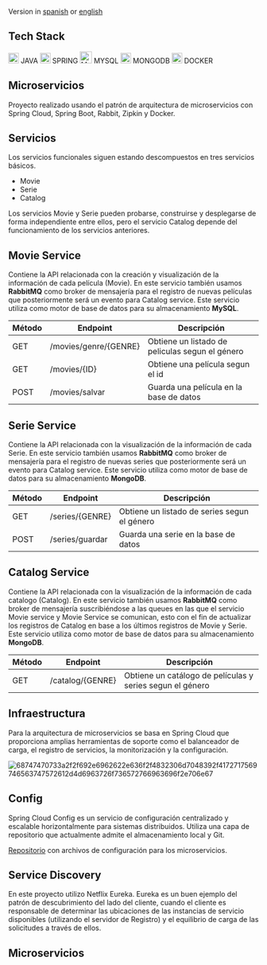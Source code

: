
Version in [spanish](#microservicios-espaniol) or [english](#microservice-english)
## Tech Stack
<div>
  <img src="https://github.com/get-icon/geticon/raw/master/icons/java.svg" alt="Java" width="21px" height="21px"> JAVA
  <img src="https://github.com/get-icon/geticon/raw/master/icons/spring.svg" alt="Spring" width="21px" height="21px"> SPRING
  <img src="https://github.com/get-icon/geticon/blob/master/icons/mysql.svg" width="24px" height="24px" alt="MYSQL"> MYSQL   
  <img src="https://github.com/get-icon/geticon/raw/master/icons/mongodb-icon.svg" alt="MongoDB" width="21px" height="21px"> MONGODB
  <img src="https://github.com/get-icon/geticon/raw/master/icons/docker-icon.svg" alt="docker" width="21px" height="21px"> DOCKER  
</div>

<h2 id="microservicios-espaniol">
Microservicios
</h2>
Proyecto realizado usando el patrón de arquitectura de microservicios con Spring Cloud, Spring Boot, Rabbit, Zipkin y Docker.

## Servicios

Los servicios funcionales siguen estando descompuestos en tres servicios básicos.

<ul>
  <li>Movie</li>
  <li>Serie</li>
  <li>Catalog</li>
</ul>
Los servicios Movie y Serie pueden probarse, construirse y desplegarse de forma independiente entre ellos, pero el servicio Catalog depende del funcionamiento de los servicios anteriores.

## Movie Service

Contiene la API relacionada con la creación y visualización de la información de cada película (Movie). En este servicio también usamos **RabbitMQ** como broker de mensajería para el registro de nuevas películas que posteriormente será un evento para Catalog service. Este servicio utiliza como motor de base de datos para su almacenamiento **MySQL**.

| Método       | Endpoint           | Descripción  |
|---|---|---|
| GET      | /movies/genre/{GENRE} |Obtiene un listado de peliculas segun el género |
| GET      | /movies/{ID}     |Obtiene una película segun el id |
| POST | /movies/salvar      |Guarda una película en la base de datos|

## Serie Service

Contiene la API relacionada con la visualización de la información de cada Serie. En este servicio también usamos **RabbitMQ** como broker de mensajería para el registro de nuevas series que posteriormente será un evento para Catalog service. Este servicio utiliza como motor de base de datos para su almacenamiento **MongoDB**.

| Método       | Endpoint           | Descripción  |
|---|---|---|
| GET      | /series/{GENRE} |Obtiene un listado de series segun el género |
| POST | /series/guardar      |Guarda una serie en la base de datos|

## Catalog Service

Contiene la API relacionada con la visualización de la información de cada catalogo (Catalog). En este servicio también usamos **RabbitMQ** como broker de mensajería suscribiéndose a las queues en las que el servicio Movie service y Movie Service se comunican, esto con el fin de actualizar los registros de Catalog en base a los últimos registros de Movie y Serie. Este servicio utiliza como motor de base de datos para su almacenamiento **MongoDB**.

| Método       | Endpoint           | Descripción  |
|---|---|---|
| GET      | /catalog/{GENRE} |Obtiene un catálogo de películas y series segun el género |

## Infraestructura

Para la arquitectura de microservicios se basa en Spring Cloud que proporciona amplias herramientas de soporte como el balanceador de carga, el registro de servicios, la monitorización y la configuración.

![68747470733a2f2f692e6962622e636f2f4832306d7048392f4172717569746563747572612d4d6963726f736572766963696f2e706e67](https://user-images.githubusercontent.com/37404936/166659076-4b60f538-e1f4-4ef0-8e84-f1e606460182.png)

## Config

Spring Cloud Config es un servicio de configuración centralizado y escalable horizontalmente para sistemas distribuidos. Utiliza una capa de repositorio que actualmente admite el almacenamiento local y Git.

[Repositorio](https://github.com/stephieandrade/configuration-files-exam) con archivos de configuración para los microservicios.

## Service Discovery

En este proyecto utilizo Netflix Eureka. Eureka es un buen ejemplo del patrón de descubrimiento del lado del cliente, cuando el cliente es responsable de determinar las ubicaciones de las instancias de servicio disponibles (utilizando el servidor de Registro) y el equilibrio de carga de las solicitudes a través de ellos.

<h2 id="microservice-english">
Microservicios
</h2>
